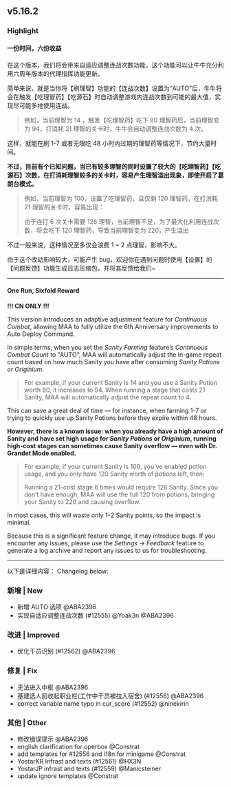 ## v5.16.2

### Highlight

#### 一份时间，六份收益

在这个版本，我们将会带来自适应调整连战次数功能，这个功能可以让牛牛充分利用六周年版本的代理指挥功能更新。

简单来说，就是当你将【刷理智】功能的【连战次数】设置为“AUTO”后，牛牛将会在触发【吃理智药】【吃源石】时自动调整游戏内连战次数到可能的最大值，实现尽可能多地使用连战。

> 例如，当前理智为 14 ，触发【吃理智药】吃下 80 理智药后，当前理智变为 94，打消耗 21 理智的关卡时，牛牛会自动调整连战次数为 4 次。

这样，就能在刷 1-7 或者无限吃 48 小时内过期的理智药等情况下，节约大量时间。

**不过，目前有个已知问题，当已有较多理智的同时设置了较大的【吃理智药】【吃源石】次数，在打消耗理智较多的关卡时，容易产生理智溢出现象，即使开启了葛朗台模式。**

> 例如，当前理智为 100，设置了吃理智药，且仅剩 120 理智药，在打消耗 21 理智的关卡时，容易出现：
> 
> 由于连打 6 次关卡需要 126 理智，当前理智不足，为了最大化利用连战次数，将会吃下 120 理智药，导致当前理智变为 220，产生溢出

不过一般来说，这种情况至多仅会浪费 1 ~ 2 点理智，影响不大。

由于这个改动影响较大，可能产生 bug，欢迎你在遇到问题时使用【设置】的【问题反馈】功能生成日志压缩包，并将其反馈给我们~

----

#### One Run, Sixfold Reward

**!!! CN ONLY !!!**

This version introduces an adaptive adjustment feature for *Continuous Combat*, allowing MAA to fully utilize the 6th Anniversary improvements to Auto Deploy Command.

In simple terms, when you set the *Sanity Farming* feature’s *Continuous Combat Count* to "AUTO", MAA will automatically adjust the in-game repeat count based on how much Sanity you have after consuming *Sanity Potions* or *Originium*.

> For example, if your current Sanity is 14 and you use a Sanity Potion worth 80, it increases to 94. When running a stage that costs 21 Sanity, MAA will automatically adjust the repeat count to 4.

This can save a great deal of time — for instance, when farming 1-7 or trying to quickly use up Sanity Potions before they expire within 48 hours.

**However, there is a known issue: when you already have a high amount of Sanity and have set high usage for *Sanity Potions* or *Originium*, running high-cost stages can sometimes cause Sanity overflow — even with Dr. Grandet Mode enabled.**

> For example, if your current Sanity is 100, you’ve enabled potion usage, and you only have 120 Sanity worth of potions left, then:
> 
> Running a 21-cost stage 6 times would require 126 Sanity. Since you don’t have enough, MAA will use the full 120 from potions, bringing your Sanity to 220 and causing overflow.

In most cases, this will waste only 1–2 Sanity points, so the impact is minimal.

Because this is a significant feature change, it may introduce bugs. If you encounter any issues, please use the *Settings* → *Feedback* feature to generate a log archive and report any issues to us for troubleshooting.

----

以下是详细内容：
Changelog below:

### 新增 | New

* 新增 AUTO 选项 @ABA2396
* 实现自适应调整连战次数 (#12555) @Yoak3n @ABA2396

### 改进 | Improved

* 优化干员识别 (#12562) @ABA2396

### 修复 | Fix

* 无法进入中枢 @ABA2396
* 基建选人前收起职业栏(工作中干员被拉入宿舍) (#12556) @ABA2396
* correct variable name typo in cur_score (#12552) @ninekirin

### 其他 | Other

* 修改错误提示 @ABA2396
* english clarification for operbox @Constrat
* add templates for #12556 and i18n for minigame @Constrat
* YostarKR Infrast and texts (#12561) @HX3N
* YostarJP infrast and texts (#12559) @Manicsteiner
* update ignore templates @Constrat
